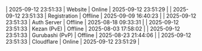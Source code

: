 | 2025-09-12 23:51:33 | Website | Online | 2025-09-12 23:51:29 |
| 2025-09-12 23:51:33 | Registration | Offline | 2025-09-09 16:40:23 |
| 2025-09-12 23:51:33 | Auth Server | Offline | 2025-08-18 09:33:31 |
| 2025-09-12 23:51:33 | Kezan (PvE) | Offline | 2025-08-03 17:58:02 |
| 2025-09-12 23:51:33 | Gurubashi (PvP) | Offline | 2025-08-23 21:44:06 |
| 2025-09-12 23:51:33 | Cloudflare | Online | 2025-09-12 23:51:29 |
